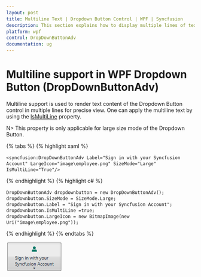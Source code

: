 ```yaml
---
layout: post
title: Multiline Text | Dropdown Button Control | WPF | Syncfusion
description: This section explains how to display multiple lines of text along with image and large size mode of a dropdown button control.
platform: wpf
control: DropDownButtonAdv
documentation: ug
---
```


# Multiline support in WPF Dropdown Button (DropDownButtonAdv)

Multiline support is used to render text content of the Dropdown Button control in multiple lines for precise view. One can apply the multiline text by using the [IsMultiLine](https://help.syncfusion.com/cr/wpf/Syncfusion.Shared.Wpf~Syncfusion.Windows.Tools.Controls.DropDownButtonAdv~IsMultiLine.html) property.

N> This property is only applicable for large size mode of the Dropdown Button.

{% tabs %}
{% highlight xaml %}

    <syncfusion:DropDownButtonAdv Label="Sign in with your Syncfusion Account" LargeIcon="image\employee.png" SizeMode="Large" IsMultiLine="True"/>

{% endhighlight %}
{% highlight c# %}

    DropDownButtonAdv dropdownbutton = new DropDownButtonAdv();
    dropdownbutton.SizeMode = SizeMode.Large;
    dropdownbutton.Label = "Sign in with your Syncfusion Account";
    dropdownbutton.IsMultiLine =true;
    dropdownbutton.LargeIcon = new BitmapImage(new Uri("image\employee.png"));

{% endhighlight %}
{% endtabs %}

![Multiline](Multi-Line-Support_images/Multi-Line-Support_img1.png)







